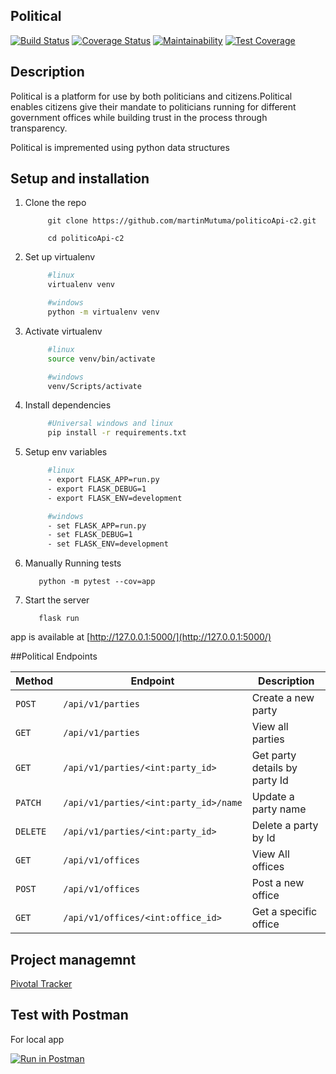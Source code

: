 ## Political 
[![Build Status](https://travis-ci.org/martinMutuma/politicoApi-c2.svg?branch=develop)](https://travis-ci.org/martinMutuma/politicoApi-c2)
[![Coverage Status](https://coveralls.io/repos/github/martinMutuma/politicoApi-c2/badge.svg)](https://coveralls.io/github/martinMutuma/politicoApi-c2)
[![Maintainability](https://api.codeclimate.com/v1/badges/b9d93f75e153d157012e/maintainability)](https://codeclimate.com/github/martinMutuma/politicoApi-c2/maintainability)
[![Test Coverage](https://api.codeclimate.com/v1/badges/b9d93f75e153d157012e/test_coverage)](https://codeclimate.com/github/martinMutuma/politicoApi-c2/test_coverage)

## Description
Political is a platform for use by both  politicians and citizens.Political enables citizens give their mandate to politicians running for different government offices
while building trust in the process through transparency.

Political is impremented  using python data structures

## Setup and installation
1. Clone the repo
   ```git
        git clone https://github.com/martinMutuma/politicoApi-c2.git

        cd politicoApi-c2
   ```

2. Set up virtualenv

        
   ```bash
        #linux
        virtualenv venv
   ```
    
   ```bash
        #windows
        python -m virtualenv venv
   `````

3. Activate virtualenv

        
   ```bash
        #linux
        source venv/bin/activate
   ```
  
   ```bash
        #windows
        venv/Scripts/activate
   ```
4. Install dependencies

   ```bash
        #Universal windows and linux
        pip install -r requirements.txt
   ```

5. Setup env variables
   ```bash  
        #linux
        - export FLASK_APP=run.py
        - export FLASK_DEBUG=1
        - export FLASK_ENV=development
   ```
   ```bash  
        #windows
        - set FLASK_APP=run.py
        - set FLASK_DEBUG=1
        - set FLASK_ENV=development
   ```
6. Manually Running tests
      ```
         python -m pytest --cov=app
      ```
7. Start the server
      ```
         flask run
      ```

app is available at [http://127.0.0.1:5000/](http://127.0.0.1:5000/)

##Political Endpoints

| Method   | Endpoint                             | Description                                 |
| -------- | ------------------------------------ | -------------------------------------       |
| `POST`   | `/api/v1/parties`                    | Create a new party                          |
| `GET`    | `/api/v1/parties`                    | View all parties                            |
| `GET`    | `/api/v1/parties/<int:party_id>`      | Get party details by party Id               |
| `PATCH`  | `/api/v1/parties/<int:party_id>/name` | Update a party  name                        |
| `DELETE` | `/api/v1/parties/<int:party_id>`      | Delete a party by Id                        |
| `GET`    | `/api/v1/offices`                    | View All offices                            |
| `POST`   | `/api/v1/offices`                    | Post a new office                           |
| `GET`    | `/api/v1/offices/<int:office_id>`    | Get a specific office                       |


## Project managemnt 
[Pivotal Tracker](https://www.pivotaltracker.com/n/projects/2241695)

## Test with Postman 

For local app

[![Run in Postman](https://run.pstmn.io/button.svg)](https://app.getpostman.com/run-collection/11e358c7e2dac60c956f)
